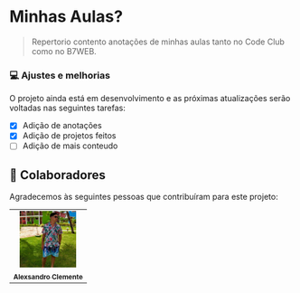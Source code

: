 # Minhas Aulas?


> Repertorio contento anotações de minhas aulas tanto no Code Club como no B7WEB.

### 💻 Ajustes e melhorias

O projeto ainda está em desenvolvimento e as próximas atualizações serão voltadas nas seguintes tarefas:

- [x] Adição de anotações
- [x] Adição de projetos feitos 
- [ ] Adição de mais conteudo

## 🤝 Colaboradores

Agradecemos às seguintes pessoas que contribuíram para este projeto:

<table>
  <tr>
    <td align="center">
      <a href="#">
        <img src="./Eu.jfif" width="100px;" alt="Foto de Alex"/><br>
        <sub>
          <b>Alexsandro Clemente</b>
        </sub>
      </a>
    </td>
  </tr>
</table>

